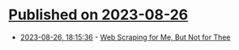 # [Published on 2023-08-26](index.md)

* [2023-08-26, 18:15:36](https://lobste.rs/s/lmum4i/web_scraping_for_me_not_for_thee) - [Web Scraping for Me, But Not for Thee](https://blog.ericgoldman.org/archives/2023/08/web-scraping-for-me-but-not-for-thee-guest-blog-post.htm)
